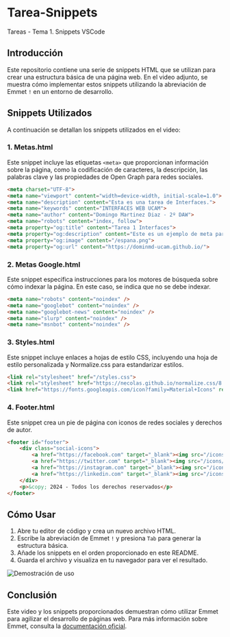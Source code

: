 # Tarea-Snippets
Tareas - Tema 1. Snippets VSCode

## Introducción

Este repositorio contiene una serie de snippets HTML que se utilizan para crear una estructura básica de una página web. En el video adjunto, se muestra cómo implementar estos snippets utilizando la abreviación de Emmet `!` en un entorno de desarrollo.

## Snippets Utilizados

A continuación se detallan los snippets utilizados en el video:

### 1. Metas.html

Este snippet incluye las etiquetas `<meta>` que proporcionan información sobre la página, como la codificación de caracteres, la descripción, las palabras clave y las propiedades de Open Graph para redes sociales.

```html
<meta charset="UTF-8">
<meta name="viewport" content="width=device-width, initial-scale=1.0">
<meta name="description" content="Esta es una tarea de Interfaces.">
<meta name="keywords" content="INTERFACES WEB UCAM">
<meta name="author" content="Domingo Martinez Diaz - 2º DAW">
<meta name="robots" content="index, follow">
<meta property="og:title" content="Tarea 1 Interfaces">
<meta property="og:description" content="Este es un ejemplo de meta para redes.">
<meta property="og:image" content="/espana.png">
<meta property="og:url" content="https://dominmd-ucam.github.io/">
```

### 2. Metas Google.html

Este snippet especifica instrucciones para los motores de búsqueda sobre cómo indexar la página. En este caso, se indica que no se debe indexar.

```html
<meta name="robots" content="noindex" />
<meta name="googlebot" content="noindex" />
<meta name="googlebot-news" content="noindex" />
<meta name="slurp" content="noindex" />
<meta name="msnbot" content="noindex" />
```

### 3. Styles.html

Este snippet incluye enlaces a hojas de estilo CSS, incluyendo una hoja de estilo personalizada y Normalize.css para estandarizar estilos.

```html
<link rel="stylesheet" href="/styles.css">
<link rel="stylesheet" href="https://necolas.github.io/normalize.css/8.0.1/normalize.css">
<link href="https://fonts.googleapis.com/icon?family=Material+Icons" rel="stylesheet">
```

### 4. Footer.html

Este snippet crea un pie de página con iconos de redes sociales y derechos de autor.

```html
<footer id="footer">
    <div class="social-icons">
        <a href="https://facebook.com" target="_blank"><img src="/icons/facebook.png" alt="Facebook" class="social-icon"></a>
        <a href="https://twitter.com" target="_blank"><img src="/icons/twitter.png" alt="Twitter" class="social-icon"></a>
        <a href="https://instagram.com" target="_blank"><img src="/icons/instagram.png" alt="Instagram" class="social-icon"></a>
        <a href="https://linkedin.com" target="_blank"><img src="/icons/linkedin.png" alt="LinkedIn" class="social-icon"></a>
    </div>
    <p>&copy; 2024 - Todos los derechos reservados</p>
</footer>
```

## Cómo Usar

1. Abre tu editor de código y crea un nuevo archivo HTML.
2. Escribe la abreviación de Emmet `!` y presiona `Tab` para generar la estructura básica.
3. Añade los snippets en el orden proporcionado en este README.
4. Guarda el archivo y visualiza en tu navegador para ver el resultado.

![Demostración de uso]([https://gifyu.com/image/SOqkP](https://github.com/dominmd-ucam/Tarea-Snippets/blob/main/Video%20de%20uso%20Snippets.gif))

## Conclusión

Este video y los snippets proporcionados demuestran cómo utilizar Emmet para agilizar el desarrollo de páginas web. Para más información sobre Emmet, consulta la [documentación oficial](https://emmet.io/).

